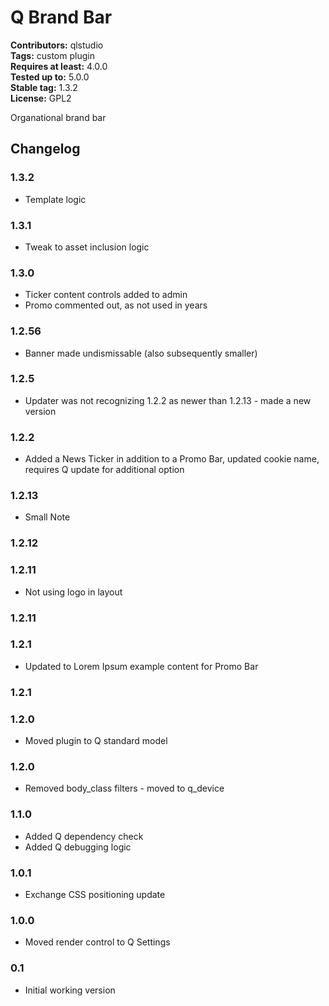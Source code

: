# Q Brand Bar 
**Contributors:** qlstudio  
**Tags:** custom plugin  
**Requires at least:** 4.0.0  
**Tested up to:** 5.0.0  
**Stable tag:** 1.3.2  
**License:** GPL2  

Organational brand bar

## Changelog ##

### 1.3.2 ###

* Template logic

### 1.3.1 ###

* Tweak to asset inclusion logic

### 1.3.0 ###

* Ticker content controls added to admin
* Promo commented out, as not used in years

### 1.2.56 ###

* Banner made undismissable (also subsequently smaller)

### 1.2.5 ###

* Updater was not recognizing 1.2.2 as newer than 1.2.13 - made a new version 

### 1.2.2 ###

* Added a News Ticker in addition to a Promo Bar, updated cookie name, requires Q update for additional option

### 1.2.13 ###

* Small Note

### 1.2.12 ###

### 1.2.11 ###

* Not using logo in layout

### 1.2.11 ###

### 1.2.1 ###

* Updated to Lorem Ipsum example content for Promo Bar

### 1.2.1 ###

### 1.2.0 ###

* Moved plugin to Q standard model

### 1.2.0 ###

* Removed body_class filters - moved to q_device

### 1.1.0 ###

* Added Q dependency check
* Added Q debugging logic

### 1.0.1 ###

* Exchange CSS positioning update

### 1.0.0 ###

* Moved render control to Q Settings

### 0.1 ###

* Initial working version
